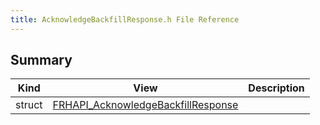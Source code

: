 ```yaml
---
title: AcknowledgeBackfillResponse.h File Reference
---
```


## Summary
| Kind | View | Description |
|------|------|-------------|
|struct|[FRHAPI_AcknowledgeBackfillResponse](/unreal-plugins/all/structfrhapi__acknowledgebackfillresponse/#structFRHAPI__AcknowledgeBackfillResponse)||
